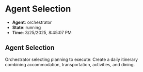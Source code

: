 # Agent Selection

- **Agent**: orchestrator
- **State**: running
- **Time**: 3/25/2025, 8:45:07 PM

## Agent Selection

Orchestrator selecting planning to execute: Create a daily itinerary combining accommodation, transportation, activities, and dining.


